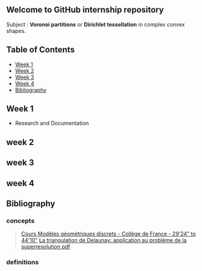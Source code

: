 ## Welcome to GitHub internship repository

Subject : **Voronoi partitions** or **Dirichlet tessellation** in complex convex shapes.

## Table of Contents 
* [Week 1](#Week-1)
* [Week 2](#Week-2)
* [Week 3](#Week-3)
* [Week 4](#Week-4)
* [Bibliography](#Bibliography)

## Week 1
* Research and Documentation

## week 2
## week 3
## week 4
## Bibliography
### concepts
> [Cours Modèles géométriques discrets - Collège de France - 29'24" to 44'10"](https://www.college-de-france.fr/site/jean-daniel-boissonnat/course-2017-03-29-17h00.htm)
> [La triangulation de Delaunay: application au problème de la superresolution pdf](http://www.tsi.telecom-paristech.fr/pages/enseignement/ressources/beti/delaunay/delaunay_imprimable.pdf)
### definitions
 

